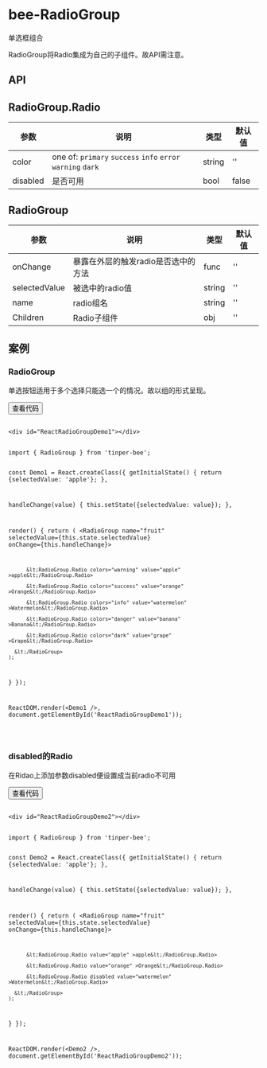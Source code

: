 # bee-RadioGroup


单选框组合

RadioGroup将Radio集成为自己的子组件。故API需注意。


## API


## RadioGroup.Radio

|参数|说明|类型|默认值|
|---|----|---|------|
|color|one of: `primary` `success` `info` `error`  `warning` `dark`|string|''|
|disabled|是否可用|bool|false|

## RadioGroup

|参数|说明|类型|默认值|
|---|----|---|------|
|onChange|暴露在外层的触发radio是否选中的方法|func|''|
|selectedValue|被选中的radio值|string|''|
|name|radio组名|string|''|
|Children|Radio子组件|obj|''|


## 案例

###  RadioGroup

单选按钮适用于多个选择只能选一个的情况。故以组的形式呈现。

<div class="example-content"><div id="ReactRadioGroupDemo1"></div>
</div>



<div class="ex-code-par"><button  class="u-button u-button-block u-button-accent margin-top-15 codeOptBtn" ><i class="uf uf-arrow-down"></i>查看代码</button><div class="examples-code"><pre><code>
&lt;div id="ReactRadioGroupDemo1">&lt;/div>
</code></pre>
</div>



<div class="examples-code"><pre><code>
import { RadioGroup } from 'tinper-bee';


const Demo1 = React.createClass({
  getInitialState() {
    return {selectedValue: 'apple'};
  },

  handleChange(value) {
    this.setState({selectedValue: value});
  },

  render() {
    return (
      &lt;RadioGroup
        name="fruit"
        selectedValue={this.state.selectedValue}
        onChange={this.handleChange}>

          &lt;RadioGroup.Radio colors="warning" value="apple" >apple&lt;/RadioGroup.Radio>

          &lt;RadioGroup.Radio colors="success" value="orange" >Orange&lt;/RadioGroup.Radio>

          &lt;RadioGroup.Radio colors="info" value="watermelon" >Watermelon&lt;/RadioGroup.Radio>

          &lt;RadioGroup.Radio colors="danger" value="banana" >Banana&lt;/RadioGroup.Radio>

          &lt;RadioGroup.Radio colors="dark" value="grape" >Grape&lt;/RadioGroup.Radio>

      &lt;/RadioGroup>
    );
  }
});	


ReactDOM.render(&lt;Demo1 />, document.getElementById('ReactRadioGroupDemo1'));


</code></pre>
</div>
</div>

###  disabled的Radio

在Ridao上添加参数disabled便设置成当前radio不可用

<div class="example-content"><div id="ReactRadioGroupDemo2"></div>
</div>




<script>
/******/ (function(modules) { // webpackBootstrap
/******/ 	// The module cache
/******/ 	var installedModules = {};

/******/ 	// The require function
/******/ 	function __webpack_require__(moduleId) {

/******/ 		// Check if module is in cache
/******/ 		if(installedModules[moduleId])
/******/ 			return installedModules[moduleId].exports;

/******/ 		// Create a new module (and put it into the cache)
/******/ 		var module = installedModules[moduleId] = {
/******/ 			exports: {},
/******/ 			id: moduleId,
/******/ 			loaded: false
/******/ 		};

/******/ 		// Execute the module function
/******/ 		modules[moduleId].call(module.exports, module, module.exports, __webpack_require__);

/******/ 		// Flag the module as loaded
/******/ 		module.loaded = true;

/******/ 		// Return the exports of the module
/******/ 		return module.exports;
/******/ 	}


/******/ 	// expose the modules object (__webpack_modules__)
/******/ 	__webpack_require__.m = modules;

/******/ 	// expose the module cache
/******/ 	__webpack_require__.c = installedModules;

/******/ 	// __webpack_public_path__
/******/ 	__webpack_require__.p = "";

/******/ 	// Load entry module and return exports
/******/ 	return __webpack_require__(0);
/******/ })
/************************************************************************/
/******/ ([
/* 0 */
/***/ function(module, exports, __webpack_require__) {

	'use strict';

	var _RadioGroupDemo = __webpack_require__(1);

	var _RadioGroupDemo2 = _interopRequireDefault(_RadioGroupDemo);

	var _reactDom = __webpack_require__(3);

	var _reactDom2 = _interopRequireDefault(_reactDom);

	var _src = __webpack_require__(4);

	var _src2 = _interopRequireDefault(_src);

	function _interopRequireDefault(obj) { return obj && obj.__esModule ? obj : { 'default': obj }; }

	var Demo2 = React.createClass({
	  displayName: 'Demo2',
	  getInitialState: function getInitialState() {
	    return { selectedValue: 'apple' };
	  },
	  handleChange: function handleChange(value) {
	    this.setState({ selectedValue: value });
	  },
	  render: function render() {
	    return React.createElement(
	      _src2['default'],
	      {
	        name: 'fruit',
	        selectedValue: this.state.selectedValue,
	        onChange: this.handleChange },
	      React.createElement(
	        _src2['default'].Radio,
	        { value: 'apple' },
	        'apple'
	      ),
	      React.createElement(
	        _src2['default'].Radio,
	        { value: 'orange' },
	        'Orange'
	      ),
	      React.createElement(
	        _src2['default'].Radio,
	        { disabled: true, value: 'watermelon' },
	        'Watermelon'
	      )
	    );
	  }
	});

	var Demo1 = React.createClass({
	  displayName: 'Demo1',
	  getInitialState: function getInitialState() {
	    return { selectedValue: 'apple' };
	  },
	  handleChange: function handleChange(value) {
	    this.setState({ selectedValue: value });
	  },
	  render: function render() {
	    return React.createElement(
	      _src2['default'],
	      {
	        name: 'fruit',
	        selectedValue: this.state.selectedValue,
	        onChange: this.handleChange },
	      React.createElement(
	        _src2['default'].Radio,
	        { colors: 'warning', value: 'apple' },
	        'apple'
	      ),
	      React.createElement(
	        _src2['default'].Radio,
	        { colors: 'success', value: 'orange' },
	        'Orange'
	      ),
	      React.createElement(
	        _src2['default'].Radio,
	        { colors: 'info', value: 'watermelon' },
	        'Watermelon'
	      ),
	      React.createElement(
	        _src2['default'].Radio,
	        { colors: 'danger', value: 'banana' },
	        'Banana'
	      ),
	      React.createElement(
	        _src2['default'].Radio,
	        { colors: 'dark', value: 'grape' },
	        'Grape'
	      )
	    );
	  }
	});

	_reactDom2['default'].render(React.createElement(Demo2, null), document.getElementById('ReactRadioGroupDemo2'));
	_reactDom2['default'].render(React.createElement(Demo1, null), document.getElementById('ReactRadioGroupDemo1'));

/***/ },
/* 1 */
/***/ function(module, exports, __webpack_require__) {

	'use strict';

	Object.defineProperty(exports, "__esModule", {
	  value: true
	});

	var _react = __webpack_require__(2);

	var _react2 = _interopRequireDefault(_react);

	var _reactDom = __webpack_require__(3);

	var _reactDom2 = _interopRequireDefault(_reactDom);

	var _src = __webpack_require__(4);

	var _src2 = _interopRequireDefault(_src);

	function _interopRequireDefault(obj) { return obj && obj.__esModule ? obj : { 'default': obj }; }

	var App = _react2['default'].createClass({
	  displayName: 'App',
	  getInitialState: function getInitialState() {
	    return { selectedValue: 'apple' };
	  },
	  handleChange: function handleChange(value) {
	    this.setState({ selectedValue: value });
	  },
	  render: function render() {
	    return _react2['default'].createElement(
	      _src2['default'],
	      {
	        name: 'fruit',
	        selectedValue: this.state.selectedValue,
	        onChange: this.handleChange },
	      _react2['default'].createElement(
	        _src2['default'].Radio,
	        { colors: 'warning', value: 'apple' },
	        'apple'
	      ),
	      _react2['default'].createElement(
	        _src2['default'].Radio,
	        { value: 'orange' },
	        'Orange'
	      ),
	      _react2['default'].createElement(
	        _src2['default'].Radio,
	        { value: 'watermelon' },
	        'Watermelon'
	      )
	    );
	  }
	});

	exports['default'] = App;
	module.exports = exports['default'];

/***/ },
/* 2 */
/***/ function(module, exports) {

	module.exports = React;

/***/ },
/* 3 */
/***/ function(module, exports) {

	module.exports = ReactDOM;

/***/ },
/* 4 */
/***/ function(module, exports, __webpack_require__) {

	'use strict';

	Object.defineProperty(exports, "__esModule", {
	  value: true
	});

	var _RadioGroup = __webpack_require__(5);

	var _RadioGroup2 = _interopRequireDefault(_RadioGroup);

	function _interopRequireDefault(obj) { return obj && obj.__esModule ? obj : { 'default': obj }; }

	exports['default'] = _RadioGroup2['default'];
	module.exports = exports['default'];

/***/ },
/* 5 */
/***/ function(module, exports, __webpack_require__) {

	'use strict';

	Object.defineProperty(exports, "__esModule", {
	  value: true
	});

	var _react = __webpack_require__(2);

	var _react2 = _interopRequireDefault(_react);

	var _classnames = __webpack_require__(6);

	var _classnames2 = _interopRequireDefault(_classnames);

	var _Radio = __webpack_require__(7);

	var _Radio2 = _interopRequireDefault(_Radio);

	function _interopRequireDefault(obj) { return obj && obj.__esModule ? obj : { 'default': obj }; }

	function _defaults(obj, defaults) { var keys = Object.getOwnPropertyNames(defaults); for (var i = 0; i < keys.length; i++) { var key = keys[i]; var value = Object.getOwnPropertyDescriptor(defaults, key); if (value && value.configurable && obj[key] === undefined) { Object.defineProperty(obj, key, value); } } return obj; }

	function _objectWithoutProperties(obj, keys) { var target = {}; for (var i in obj) { if (keys.indexOf(i) >= 0) continue; if (!Object.prototype.hasOwnProperty.call(obj, i)) continue; target[i] = obj[i]; } return target; }

	function _classCallCheck(instance, Constructor) { if (!(instance instanceof Constructor)) { throw new TypeError("Cannot call a class as a function"); } }

	function _possibleConstructorReturn(self, call) { if (!self) { throw new ReferenceError("this hasn't been initialised - super() hasn't been called"); } return call && (typeof call === "object" || typeof call === "function") ? call : self; }

	function _inherits(subClass, superClass) { if (typeof superClass !== "function" && superClass !== null) { throw new TypeError("Super expression must either be null or a function, not " + typeof superClass); } subClass.prototype = Object.create(superClass && superClass.prototype, { constructor: { value: subClass, enumerable: false, writable: true, configurable: true } }); if (superClass) Object.setPrototypeOf ? Object.setPrototypeOf(subClass, superClass) : _defaults(subClass, superClass); }

	var propTypes = {
	  name: _react.PropTypes.string,
	  /**
	   * 选中的值
	   */
	  selectedValue: _react.PropTypes.oneOfType([_react.PropTypes.string, _react.PropTypes.number, _react.PropTypes.bool]),
	  /**
	  * 暴露给用户，且与子Radio通信的方法
	  */
	  onChange: _react.PropTypes.func,

	  children: _react.PropTypes.node.isRequired,

	  Component: _react.PropTypes.oneOfType([_react.PropTypes.string, _react.PropTypes.func, _react.PropTypes.object])
	};

	var defaultProps = {
	  Component: 'div'
	};

	/**
	 * 与子Radio通信
	 */
	var childContextTypes = {
	  radioGroup: _react2['default'].PropTypes.object
	};

	var RadioGroup = function (_React$Component) {
	  _inherits(RadioGroup, _React$Component);

	  function RadioGroup(props, context) {
	    _classCallCheck(this, RadioGroup);

	    return _possibleConstructorReturn(this, _React$Component.call(this, props, context));
	  }

	  /**
	    * 一旦外层change方法触发本身props发生改变，则调用getChildContext更新与子Radio的通信信息（radioGroup）
	    */

	  RadioGroup.prototype.getChildContext = function getChildContext() {
	    var _props = this.props;
	    var name = _props.name;
	    var selectedValue = _props.selectedValue;
	    var onChange = _props.onChange;

	    return {
	      radioGroup: {
	        name: name, selectedValue: selectedValue, onChange: onChange
	      }
	    };
	  };

	  RadioGroup.prototype.render = function render() {
	    var _props2 = this.props;
	    var Component = _props2.Component;
	    var name = _props2.name;
	    var selectedValue = _props2.selectedValue;
	    var onChange = _props2.onChange;
	    var children = _props2.children;

	    var others = _objectWithoutProperties(_props2, ['Component', 'name', 'selectedValue', 'onChange', 'children']);

	    return _react2['default'].createElement(
	      Component,
	      others,
	      children
	    );
	  };

	  return RadioGroup;
	}(_react2['default'].Component);

	RadioGroup.childContextTypes = childContextTypes;
	RadioGroup.propTypes = propTypes;
	RadioGroup.defaultProps = defaultProps;
	RadioGroup.Radio = _Radio2['default'];
	exports['default'] = RadioGroup;
	module.exports = exports['default'];

/***/ },
/* 6 */
/***/ function(module, exports, __webpack_require__) {

	var __WEBPACK_AMD_DEFINE_ARRAY__, __WEBPACK_AMD_DEFINE_RESULT__;/*!
	  Copyright (c) 2016 Jed Watson.
	  Licensed under the MIT License (MIT), see
	  http://jedwatson.github.io/classnames
	*/
	/* global define */

	(function () {
		'use strict';

		var hasOwn = {}.hasOwnProperty;

		function classNames () {
			var classes = [];

			for (var i = 0; i < arguments.length; i++) {
				var arg = arguments[i];
				if (!arg) continue;

				var argType = typeof arg;

				if (argType === 'string' || argType === 'number') {
					classes.push(arg);
				} else if (Array.isArray(arg)) {
					classes.push(classNames.apply(null, arg));
				} else if (argType === 'object') {
					for (var key in arg) {
						if (hasOwn.call(arg, key) && arg[key]) {
							classes.push(key);
						}
					}
				}
			}

			return classes.join(' ');
		}

		if (typeof module !== 'undefined' && module.exports) {
			module.exports = classNames;
		} else if (true) {
			// register as 'classnames', consistent with npm package name
			!(__WEBPACK_AMD_DEFINE_ARRAY__ = [], __WEBPACK_AMD_DEFINE_RESULT__ = function () {
				return classNames;
			}.apply(exports, __WEBPACK_AMD_DEFINE_ARRAY__), __WEBPACK_AMD_DEFINE_RESULT__ !== undefined && (module.exports = __WEBPACK_AMD_DEFINE_RESULT__));
		} else {
			window.classNames = classNames;
		}
	}());


/***/ },
/* 7 */
/***/ function(module, exports, __webpack_require__) {

	'use strict';

	Object.defineProperty(exports, "__esModule", {
	  value: true
	});

	var _extends = Object.assign || function (target) { for (var i = 1; i < arguments.length; i++) { var source = arguments[i]; for (var key in source) { if (Object.prototype.hasOwnProperty.call(source, key)) { target[key] = source[key]; } } } return target; };

	var _classnames = __webpack_require__(6);

	var _classnames2 = _interopRequireDefault(_classnames);

	var _react = __webpack_require__(2);

	var _react2 = _interopRequireDefault(_react);

	function _interopRequireDefault(obj) { return obj && obj.__esModule ? obj : { 'default': obj }; }

	function _defaults(obj, defaults) { var keys = Object.getOwnPropertyNames(defaults); for (var i = 0; i < keys.length; i++) { var key = keys[i]; var value = Object.getOwnPropertyDescriptor(defaults, key); if (value && value.configurable && obj[key] === undefined) { Object.defineProperty(obj, key, value); } } return obj; }

	function _objectWithoutProperties(obj, keys) { var target = {}; for (var i in obj) { if (keys.indexOf(i) >= 0) continue; if (!Object.prototype.hasOwnProperty.call(obj, i)) continue; target[i] = obj[i]; } return target; }

	function _classCallCheck(instance, Constructor) { if (!(instance instanceof Constructor)) { throw new TypeError("Cannot call a class as a function"); } }

	function _possibleConstructorReturn(self, call) { if (!self) { throw new ReferenceError("this hasn't been initialised - super() hasn't been called"); } return call && (typeof call === "object" || typeof call === "function") ? call : self; }

	function _inherits(subClass, superClass) { if (typeof superClass !== "function" && superClass !== null) { throw new TypeError("Super expression must either be null or a function, not " + typeof superClass); } subClass.prototype = Object.create(superClass && superClass.prototype, { constructor: { value: subClass, enumerable: false, writable: true, configurable: true } }); if (superClass) Object.setPrototypeOf ? Object.setPrototypeOf(subClass, superClass) : _defaults(subClass, superClass); }

	var propTypes = {
	  /**
	    * radio 颜色 样式
	    */
	  colors: _react2['default'].PropTypes.oneOf(['', 'dark', 'success', 'info', 'warning', 'danger', 'primary']),
	  /**
	  * radio 是否可用
	  */
	  disabled: _react2['default'].PropTypes.bool
	};

	var defaultProps = {
	  active: false,
	  disabled: false
	};

	/**
	 * 建立与RadioGroup通信
	 */
	var contextTypes = {
	  radioGroup: _react2['default'].PropTypes.object
	};

	var clsPrefix = "u-radio";

	var Radio = function (_React$Component) {
	  _inherits(Radio, _React$Component);

	  function Radio(props, context) {
	    _classCallCheck(this, Radio);

	    var _this = _possibleConstructorReturn(this, _React$Component.call(this, props, context));

	    _this.handleClick = _this.handleClick.bind(_this);

	    return _this;
	  }

	  Radio.prototype.handleClick = function handleClick(event) {
	    var onChange = this.context.radioGroup.onChange;


	    if (this.props.disabled) {
	      return;
	    }

	    if (onChange) {
	      onChange(this.props.value);
	    }
	  };

	  Radio.prototype.render = function render() {
	    var _context$radioGroup = this.context.radioGroup;
	    var name = _context$radioGroup.name;
	    var selectedValue = _context$radioGroup.selectedValue;
	    /**
	     * 自身的属性
	     */

	    var _props = this.props;
	    var disabled = _props.disabled;
	    var colors = _props.colors;
	    var className = _props.className;
	    var children = _props.children;

	    var others = _objectWithoutProperties(_props, ['disabled', 'colors', 'className', 'children']);

	    var optional = {};
	    /**
	     * 若父级selectedValue与本身的value值相同，则改radio被选中
	     */
	    if (selectedValue !== undefined) {
	      optional.checked = this.props.value === selectedValue;
	    }

	    var classes = {
	      'u-radio': true,
	      'is-checked': optional.checked,
	      disabled: disabled
	    };

	    if (colors) {
	      classes[clsPrefix + '-' + colors] = true;
	    }

	    var input = _react2['default'].createElement('input', _extends({}, others, {
	      type: 'radio',
	      name: name,
	      disabled: this.props.disabled
	    }));
	    return _react2['default'].createElement(
	      'label',
	      { onClick: this.handleClick, className: (0, _classnames2['default'])(className, classes) },
	      input,
	      _react2['default'].createElement(
	        'label',
	        { className: 'u-radio-label' },
	        children
	      )
	    );
	  };

	  return Radio;
	}(_react2['default'].Component);

	Radio.contextTypes = contextTypes;
	Radio.propTypes = propTypes;
	Radio.defaultProps = defaultProps;

	exports['default'] = Radio;
	module.exports = exports['default'];

/***/ }
/******/ ]);
</script>
<div class="ex-code-par"><button  class="u-button u-button-block u-button-accent margin-top-15 codeOptBtn" ><i class="uf uf-arrow-down"></i>查看代码</button><div class="examples-code"><pre><code>
&lt;div id="ReactRadioGroupDemo2">&lt;/div>
</code></pre>
</div>



<div class="examples-code"><pre><code>
import { RadioGroup } from 'tinper-bee';

const Demo2 = React.createClass({
  getInitialState() {
    return {selectedValue: 'apple'};
  },

  handleChange(value) {
    this.setState({selectedValue: value});
  },

  render() {
    return (
      &lt;RadioGroup
        name="fruit"
        selectedValue={this.state.selectedValue}
        onChange={this.handleChange}>

          &lt;RadioGroup.Radio value="apple" >apple&lt;/RadioGroup.Radio>

          &lt;RadioGroup.Radio value="orange" >Orange&lt;/RadioGroup.Radio>

          &lt;RadioGroup.Radio disabled value="watermelon" >Watermelon&lt;/RadioGroup.Radio>

      &lt;/RadioGroup>
    );
  }
});


ReactDOM.render(&lt;Demo2 />, document.getElementById('ReactRadioGroupDemo2'));


</code></pre>
</div>
</div>